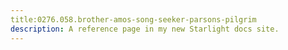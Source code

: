 ```yaml
---
title:0276.058.brother-amos-song-seeker-parsons-pilgrim
description: A reference page in my new Starlight docs site.
---
```

